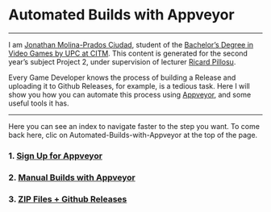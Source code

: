 # Automated Builds with Appveyor
---
I am [Jonathan Molina-Prados Ciudad](https://es.linkedin.com/in/jonathan-molina-prados-ciudad-366054129), student of the [Bachelor’s Degree in Video Games by UPC at CITM](https://www.citm.upc.edu/ing/estudis/graus-videojocs).
This content is generated for the second year’s subject Project 2, under supervision of lecturer
[Ricard Pillosu](https://es.linkedin.com/in/ricardpillosu).

Every Game Developer knows the process of building a Release and uploading it to Github Releases, for example, is a tedious task.
Here I will show you how you can automate this process using [Appveyor](https://www.appveyor.com/), and some useful tools it has.

---
Here you can see an index to navigate faster to the step you want. To come back here, clic on Automated-Builds-with-Appveyor at the top of the page.

### 1. [Sign Up for Appveyor](https://jony635.github.io/Automated-Builds-with-Appveyor/sign_up)
### 2. [Manual Builds with Appveyor](https://jony635.github.io/Automated-Builds-with-Appveyor/manual_builds)
### 3. [ZIP Files + Github Releases](https://jony635.github.io/Automated-Builds-with-Appveyor/publishing_files)


